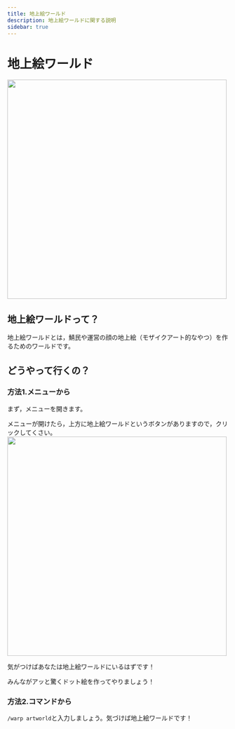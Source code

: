 ```yaml
---
title: 地上絵ワールド
description: 地上絵ワールドに関する説明
sidebar: true
---
```

# 地上絵ワールド

<img src="https://i.imgur.com/rbSaSs3.png" width="500">


## 地上絵ワールドって？

地上絵ワールドとは，鯖民や運営の顔の地上絵（モザイクアート的なやつ）を作るためのワールドです。

## どうやって行くの？

### 方法1.メニューから

まず，メニューを開きます。


メニューが開けたら，上方に地上絵ワールドというボタンがありますので，クリックしてくさい。
<img src="https://i.imgur.com/APdabBF.png" width="500">

気がつけばあなたは地上絵ワールドにいるはずです！

みんながアッと驚くドット絵を作ってやりましょう！

### 方法2.コマンドから
`/warp artworld`と入力しましょう。気づけば地上絵ワールドです！